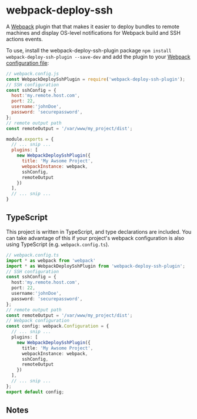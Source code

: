 # webpack-deploy-ssh

A [Webpack](https://webpack.github.io/) plugin that that makes it easier to deploy bundles to remote machines and display OS-level notifications for Webpack build and SSH actions events.


To use, install the webpack-deploy-ssh-plugin package `npm install webpack-deploy-ssh-plugin --save-dev` and add the plugin to your [Webpack configuration file](https://webpack.github.io/docs/configuration.html):

```javascript
// webpack.config.js
const WebpackDeploySshPlugin = require('webpack-deploy-ssh-plugin');
// SSH configuration
const sshConfig = {
  host:'my.remote.host.com',
  port: 22,
  username:'johnDoe',
  password: 'securepassword',
};
// remote output path
const remoteOutput = '/var/www/my_project/dist';

module.exports = {
  // ... snip ...
  plugins: [
    new WebpackDeploySshPlugin({
      title: 'My Awsome Project',
      webpackInstance: webpack,
      sshConfig,
      remoteOutput
    })
  ],
  // ... snip ...
}
```


TypeScript
----------
This project is written in TypeScript, and type declarations are included. You can take advantage of this if your project's webpack configuration is also using TypeScript (e.g. `webpack.config.ts`).

```typescript
// webpack.config.ts
import * as webpack from 'webpack'
import * as WebpackDeploySshPlugin from 'webpack-deploy-ssh-plugin';
// SSH configuration
const sshConfig = {
  host:'my.remote.host.com',
  port: 22,
  username:'johnDoe',
  password: 'securepassword',
};
// remote output path
const remoteOutput = '/var/www/my_project/dist';
// Webpack configuration
const config: webpack.Configuration = {
  // ... snip ...
  plugins: [
    new WebpackDeploySshPlugin({
      title: 'My Awsome Project',
      webpackInstance: webpack,
      sshConfig,
      remoteOutput
    })
  ],
  // ... snip ...
};
export default config;
```

Notes
-----

